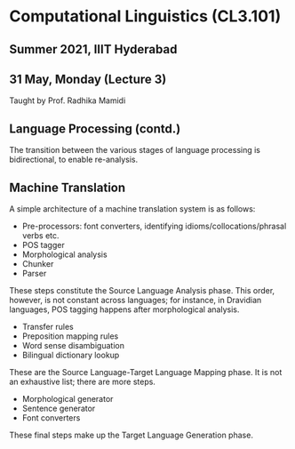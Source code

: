 # Computational Linguistics (CL3.101)
## Summer 2021, IIIT Hyderabad
## 31 May, Monday (Lecture 3)

Taught by Prof. Radhika Mamidi

## Language Processing (contd.)
The transition between the various stages of language processing is bidirectional, to enable re-analysis.

## Machine Translation
A simple architecture of a machine translation system is as follows:

* Pre-processors: font converters, identifying idioms/collocations/phrasal verbs etc.
* POS tagger
* Morphological analysis
* Chunker
* Parser

These steps constitute the Source Language Analysis phase. This order, however, is not constant across languages; for instance, in Dravidian languages, POS tagging happens after morphological analysis.  

* Transfer rules
* Preposition mapping rules
* Word sense disambiguation
* Bilingual dictionary lookup

These are the Source Language-Target Language Mapping phase. It is not an exhaustive list; there are more steps.

* Morphological generator
* Sentence generator
* Font converters

These final steps make up the Target Language Generation phase.  

